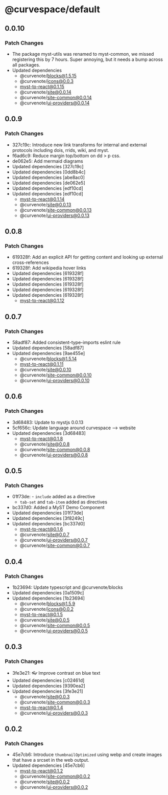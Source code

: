 # @curvespace/default

## 0.0.10

### Patch Changes

- The package myst-utils was renamed to myst-common, we missed registering this by 7 hours. Super annoying, but it needs a bump across all packages.
- Updated dependencies
  - @curvenote/blocks@1.5.15
  - @curvenote/icons@0.0.3
  - myst-to-react@0.1.15
  - @curvenote/site@0.0.14
  - @curvenote/site-common@0.0.14
  - @curvenote/ui-providers@0.0.14

## 0.0.9

### Patch Changes

- 327c19c: Introduce new link transforms for internal and external protocols including dois, rrids, wiki, and myst.
- f6ad6c9: Reduce margin top/bottom on dd > p css.
- de062e5: Add mermaid diagrams
- Updated dependencies [327c19c]
- Updated dependencies [0dd8b4c]
- Updated dependencies [abe8ac0]
- Updated dependencies [de062e5]
- Updated dependencies [edf10cd]
- Updated dependencies [edf10cd]
  - myst-to-react@0.1.14
  - @curvenote/site@0.0.13
  - @curvenote/site-common@0.0.13
  - @curvenote/ui-providers@0.0.13

## 0.0.8

### Patch Changes

- 619328f: Add an explicit API for getting content and looking up external cross-references
- 619328f: Add wikipedia hover links
- Updated dependencies [619328f]
- Updated dependencies [619328f]
- Updated dependencies [619328f]
- Updated dependencies [619328f]
- Updated dependencies [619328f]
  - myst-to-react@0.1.12

## 0.0.7

### Patch Changes

- 58adf87: Added consistent-type-imports eslint rule
- Updated dependencies [58adf87]
- Updated dependencies [9ae455e]
  - @curvenote/blocks@1.5.14
  - myst-to-react@0.1.11
  - @curvenote/site@0.0.10
  - @curvenote/site-common@0.0.10
  - @curvenote/ui-providers@0.0.10

## 0.0.6

### Patch Changes

- 3d68483: Update to mystjs 0.0.13
- 5cf656c: Update language around curvespace --> website
- Updated dependencies [3d68483]
  - myst-to-react@0.1.8
  - @curvenote/site@0.0.8
  - @curvenote/site-common@0.0.8
  - @curvenote/ui-providers@0.0.8

## 0.0.5

### Patch Changes

- 01f73de: - `include` added as a directive
  - `tab-set` and `tab-item` added as directives
- bc337d0: Added a MyST Demo Component
- Updated dependencies [01f73de]
- Updated dependencies [3f8249c]
- Updated dependencies [bc337d0]
  - myst-to-react@0.1.6
  - @curvenote/site@0.0.7
  - @curvenote/ui-providers@0.0.7
  - @curvenote/site-common@0.0.7

## 0.0.4

### Patch Changes

- 1b23694: Update typescript and @curvenote/blocks
- Updated dependencies [0a1509c]
- Updated dependencies [1b23694]
  - @curvenote/blocks@1.5.9
  - @curvenote/icons@0.0.2
  - myst-to-react@0.1.5
  - @curvenote/site@0.0.5
  - @curvenote/site-common@0.0.5
  - @curvenote/ui-providers@0.0.5

## 0.0.3

### Patch Changes

- 3fe3e21: 👓 Improve contrast on blue text
- Updated dependencies [c02461d]
- Updated dependencies [9390ea2]
- Updated dependencies [3fe3e21]
  - @curvenote/site@0.0.3
  - @curvenote/site-common@0.0.3
  - myst-to-react@0.1.4
  - @curvenote/ui-providers@0.0.3

## 0.0.2

### Patch Changes

- 45e7cb6: Introduce `thumbnailOptimized` using webp and create images that have a srcset in the web output.
- Updated dependencies [45e7cb6]
  - myst-to-react@0.1.2
  - @curvenote/site-common@0.0.2
  - @curvenote/site@0.0.2
  - @curvenote/ui-providers@0.0.2
